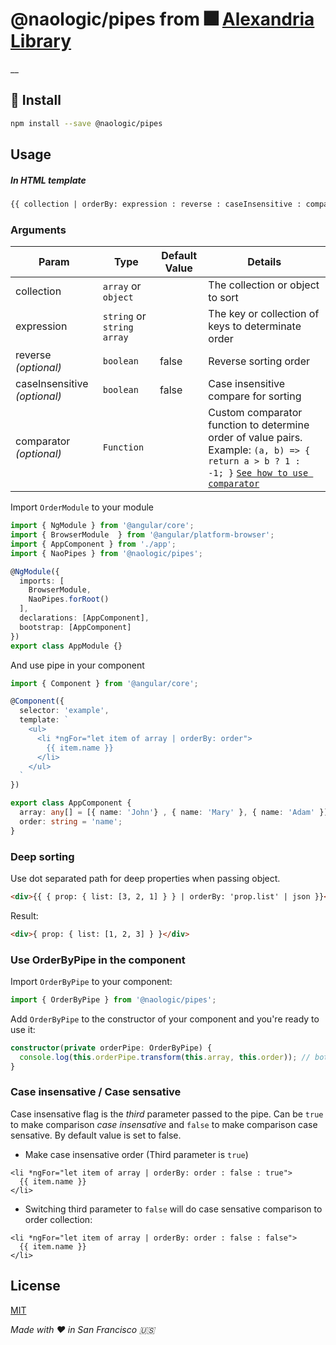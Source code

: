 # @naologic/pipes from :fireworks: [Alexandria Library](https://github.com/naologic/alexandria)

__


## :page_with_curl: Install

```bash
npm install --save @naologic/pipes
```


## Usage

##### In HTML template

```html
{{ collection | orderBy: expression : reverse : caseInsensitive : comparator }}
```

### Arguments

| Param | Type | Default Value | Details |
| --- | --- | --- | --- |
| collection | `array` or `object` |  | The collection or object to sort |
| expression  | `string` or `string array` |  | The key or collection of keys to determinate order |
| reverse *(optional)* | `boolean`| false | Reverse sorting order |
| caseInsensitive *(optional)* | `boolean`| false | Case insensitive compare for sorting |
| comparator *(optional)* | `Function`|  | Custom comparator function to determine order of value pairs. Example: `(a, b) => { return a > b ? 1 : -1; }` [`See how to use comparator`](https://github.com/VadimDez/ngx-order-pipe/issues/39) |

Import `OrderModule` to your module

```typescript
import { NgModule } from '@angular/core';
import { BrowserModule  } from '@angular/platform-browser';
import { AppComponent } from './app';
import { NaoPipes } from '@naologic/pipes';

@NgModule({
  imports: [
    BrowserModule, 
    NaoPipes.forRoot()
  ],
  declarations: [AppComponent],
  bootstrap: [AppComponent]
})
export class AppModule {}

```

And use pipe in your component

```typescript
import { Component } from '@angular/core';

@Component({
  selector: 'example',
  template: `
    <ul>
      <li *ngFor="let item of array | orderBy: order">
        {{ item.name }}
      </li>
    </ul> 
  `
})

export class AppComponent {
  array: any[] = [{ name: 'John'} , { name: 'Mary' }, { name: 'Adam' }];
  order: string = 'name';
}
```

### Deep sorting
Use dot separated path for deep properties when passing object.
```html
<div>{{ { prop: { list: [3, 2, 1] } } | orderBy: 'prop.list' | json }}</div>
```
Result:
```html
<div>{ prop: { list: [1, 2, 3] } }</div>
```

### Use OrderByPipe in the component
Import `OrderByPipe` to your component:
```typescript
import { OrderByPipe } from '@naologic/pipes';
```
Add `OrderByPipe` to the constructor of your component and you're ready to use it:

```typescript
constructor(private orderPipe: OrderByPipe) {
  console.log(this.orderPipe.transform(this.array, this.order)); // both this.array and this.order are from above example AppComponent
}
```

### Case insensative / Case sensative
Case insensative flag is the *third* parameter passed to the pipe. Can be `true` to make comparison *case insensative* and `false` to make comparison case sensative.
By default value is set to false.

* Make case insensative order (Third parameter is `true`)
```
<li *ngFor="let item of array | orderBy: order : false : true">
  {{ item.name }}
</li>
```
* Switching third parameter to `false` will do case sensative comparison to order collection:
```
<li *ngFor="let item of array | orderBy: order : false : false">
  {{ item.name }}
</li>
```

## License
[MIT](https://tldrlegal.com/license/mit-license)



_Made with :heart: in San Francisco :us:_
